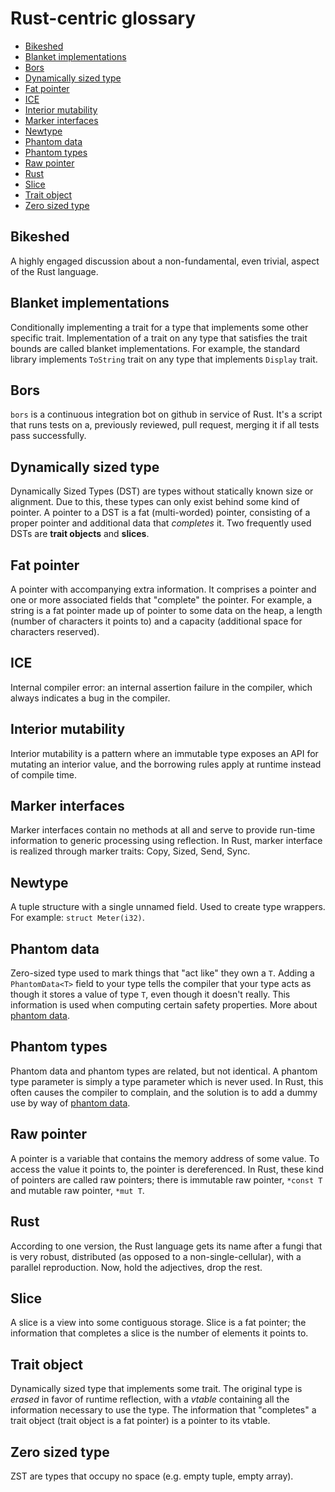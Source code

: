 # Rust-centric glossary

<!-- TOC -->

- [Bikeshed](#bikeshed)
- [Blanket implementations](#blanket-implementations)
- [Bors](#bors)
- [Dynamically sized type](#dynamically-sized-type)
- [Fat pointer](#fat-pointer)
- [ICE](#ice)
- [Interior mutability](#interior-mutability)
- [Marker interfaces](#marker-interfaces)
- [Newtype](#newtype)
- [Phantom data](#phantom-data)
- [Phantom types](#phantom-types)
- [Raw pointer](#raw-pointer)
- [Rust](#rust)
- [Slice](#slice)
- [Trait object](#trait-object)
- [Zero sized type](#zero-sized-type)

<!-- /TOC -->


## Bikeshed
A highly engaged discussion about a non-fundamental, even trivial, aspect of the Rust language.

## Blanket implementations
Conditionally implementing a trait for a type that implements some other specific trait. Implementation of a trait on any type that satisfies the trait bounds are called blanket implementations. For example, the standard library implements `ToString` trait on any type that implements `Display` trait.

## Bors
`bors` is a continuous integration bot on github in service of Rust. It's a script that runs tests on a, previously reviewed, pull request, merging it if all tests pass successfully.

## Dynamically sized type
Dynamically Sized Types (DST) are types without statically known size or alignment. Due to this, these types can only exist behind some kind of pointer. A pointer to a DST is a fat (multi-worded) pointer, consisting of a proper pointer and additional data that _completes_ it. Two frequently used DSTs are **trait objects** and **slices**.

## Fat pointer
A pointer with accompanying extra information. It comprises a pointer and one or more associated fields that "complete" the pointer. For example, a string is a fat pointer made up of pointer to some data on the heap, a length (number of characters it points to) and a capacity (additional space for characters reserved).

## ICE
Internal compiler error: an internal assertion failure in the compiler, which always indicates a bug in the compiler.

## Interior mutability
Interior mutability is a pattern where an immutable type exposes an API for mutating an interior value, and the borrowing rules apply at runtime instead of compile time.

## Marker interfaces
Marker interfaces contain no methods at all and serve to provide run-time information to generic processing using reflection. In Rust, marker interface is realized through marker traits: Copy, Sized, Send, Sync.

## Newtype
A tuple structure with a single unnamed field. Used to create type wrappers. For example: `struct Meter(i32)`. 

## Phantom data
Zero-sized type used to mark things that "act like" they own a `T`. Adding a `PhantomData<T>` field to your type tells the compiler that your type acts as though it stores a value of type `T`, even though it doesn't really. This information is used when computing certain safety properties. More about [phantom data](https://doc.rust-lang.org/std/marker/struct.PhantomData.html).

## Phantom types
Phantom data and phantom types are related, but not identical. A phantom type parameter is simply a type parameter which is never used. In Rust, this often causes the compiler to complain, and the solution is to add a dummy use by way of [phantom data](https://doc.rust-lang.org/std/marker/struct.PhantomData.html).

## Raw pointer
A pointer is a variable that contains the memory address of some value. To access the value it points to, the pointer is dereferenced. In Rust, these kind of pointers are called raw pointers; there is immutable raw pointer, `*const T` and mutable raw pointer, `*mut T`.

## Rust
According to one version, the Rust language gets its name after a fungi that is very robust, distributed (as opposed to a non-single-cellular), with a parallel reproduction. Now, hold the adjectives, drop the rest.

## Slice
A slice is a view into some contiguous storage. Slice is a fat pointer; the information that completes a slice is the number of elements it points to.

## Trait object
Dynamically sized type that implements some trait. The original type is _erased_ in favor of runtime reflection, with a _vtable_ containing all the information necessary to use the type. The information that "completes" a trait object (trait object is a fat pointer) is a pointer to its vtable.

## Zero sized type
ZST are types that occupy no space (e.g. empty tuple, empty array).

